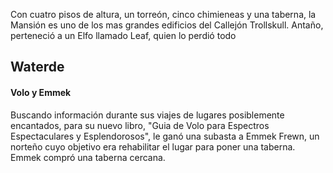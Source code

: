 
Con cuatro pisos de altura, un torreón, cinco chimieneas y una taberna, la Mansión es uno de los mas grandes edificios del Callejón Trollskull.
Antaño, perteneció a un Elfo llamado Leaf, quien lo perdió todo 

## Waterde
#### Volo y Emmek
Buscando información durante sus viajes de lugares posiblemente encantados, para su nuevo libro, "Guia de Volo para Espectros Espectaculares y Esplendorosos", le ganó una subasta a Emmek Frewn, un norteño cuyo objetivo era rehabilitar el lugar para poner una taberna. Emmek compró una taberna cercana.